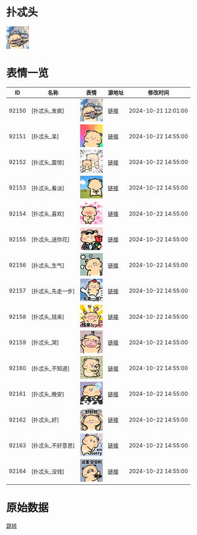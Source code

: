 # 扑忒头

<img src="./cover.png" height="60" alt="cover" />

# 表情一览

|ID|名称|表情|源地址|修改时间|
|----|----|----|----|----|
|92150|[扑忒头_发疯]|<img src="./pic/092150_%5B扑忒头_发疯%5D.png" height="60" alt="发疯"/>|[链接](https://i0.hdslb.com/bfs/garb/64b8f5d70635d82065868e0bd1f73fac600db3ab.png)|2024-10-21 12:01:00|
|92151|[扑忒头_呆]|<img src="./pic/092151_%5B扑忒头_呆%5D.png" height="60" alt="呆"/>|[链接](https://i0.hdslb.com/bfs/garb/d9891bda918f7bd71a616bfa5f452f7875d3abd6.png)|2024-10-22 14:55:00|
|92152|[扑忒头_震惊]|<img src="./pic/092152_%5B扑忒头_震惊%5D.png" height="60" alt="震惊"/>|[链接](https://i0.hdslb.com/bfs/garb/c62145e3e8904b522511b7eca7efec6b4fa56de7.png)|2024-10-22 14:55:00|
|92153|[扑忒头_看淡]|<img src="./pic/092153_%5B扑忒头_看淡%5D.png" height="60" alt="看淡"/>|[链接](https://i0.hdslb.com/bfs/garb/d39d9f30ca255255e2a9f07fcfb55222b85855db.png)|2024-10-22 14:55:00|
|92154|[扑忒头_喜欢]|<img src="./pic/092154_%5B扑忒头_喜欢%5D.png" height="60" alt="喜欢"/>|[链接](https://i0.hdslb.com/bfs/garb/c658e530500a5e5b40c57df0a9459703f6467559.png)|2024-10-22 14:55:00|
|92155|[扑忒头_送你花]|<img src="./pic/092155_%5B扑忒头_送你花%5D.png" height="60" alt="送你花"/>|[链接](https://i0.hdslb.com/bfs/garb/424adc974d666cbf3f783e4e50b87ec415e6eb06.png)|2024-10-22 14:55:00|
|92156|[扑忒头_生气]|<img src="./pic/092156_%5B扑忒头_生气%5D.png" height="60" alt="生气"/>|[链接](https://i0.hdslb.com/bfs/garb/c9702d7b7378897550567d734f5d2cb4089b80bb.png)|2024-10-22 14:55:00|
|92157|[扑忒头_先走一步]|<img src="./pic/092157_%5B扑忒头_先走一步%5D.png" height="60" alt="先走一步"/>|[链接](https://i0.hdslb.com/bfs/garb/c5cab60d92b8e79f725a735a458b514362c8f1c5.png)|2024-10-22 14:55:00|
|92158|[扑忒头_钱来]|<img src="./pic/092158_%5B扑忒头_钱来%5D.png" height="60" alt="钱来"/>|[链接](https://i0.hdslb.com/bfs/garb/3abf058a750856e173bd972d6e7cd5b54b9caae0.png)|2024-10-22 14:55:00|
|92159|[扑忒头_哭]|<img src="./pic/092159_%5B扑忒头_哭%5D.png" height="60" alt="哭"/>|[链接](https://i0.hdslb.com/bfs/garb/dc7a0e7013f5b801538421933ca850989f573af5.png)|2024-10-22 14:55:00|
|92160|[扑忒头_不知道]|<img src="./pic/092160_%5B扑忒头_不知道%5D.png" height="60" alt="不知道"/>|[链接](https://i0.hdslb.com/bfs/garb/adb4733ee381eef73409e0017e7e809ca8489a77.png)|2024-10-22 14:55:00|
|92161|[扑忒头_晚安]|<img src="./pic/092161_%5B扑忒头_晚安%5D.png" height="60" alt="晚安"/>|[链接](https://i0.hdslb.com/bfs/garb/0a8a454b3ca2a051b9eb8e46362e5d6f61be0fab.png)|2024-10-22 14:55:00|
|92162|[扑忒头_好]|<img src="./pic/092162_%5B扑忒头_好%5D.png" height="60" alt="好"/>|[链接](https://i0.hdslb.com/bfs/garb/43ef82fa0bf9e4ec4023db0069f612d867cda982.png)|2024-10-22 14:55:00|
|92163|[扑忒头_不好意思]|<img src="./pic/092163_%5B扑忒头_不好意思%5D.png" height="60" alt="不好意思"/>|[链接](https://i0.hdslb.com/bfs/garb/5f95deacafca8ec644061113db35a38709a19f2f.png)|2024-10-22 14:55:00|
|92164|[扑忒头_没钱]|<img src="./pic/092164_%5B扑忒头_没钱%5D.png" height="60" alt="没钱"/>|[链接](https://i0.hdslb.com/bfs/garb/f23b82c90921c997511a0df20243efa522bbae2c.png)|2024-10-22 14:55:00|

# 原始数据

[跳转](./raw.json)

